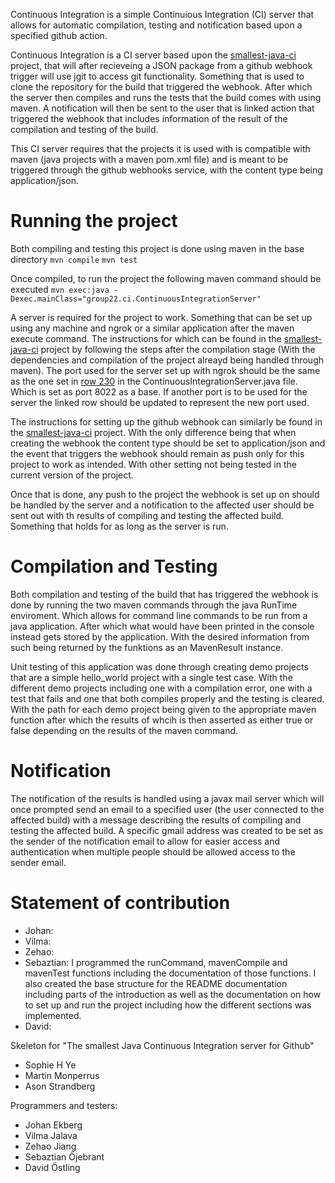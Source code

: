 Continuous Integration is a simple Continuious Integration (CI) server that allows for automatic
compilation, testing and notification based upon a specified github action.

<!-- ADD MORE IN DEPTH PARAGRAPH DESCRIBING PROJECT -->
Continuous Integration is a CI server based upon the [smallest-java-ci](https://github.com/KTH-DD2480/smallest-java-ci) project, that will after recieveing a JSON package from a github webhook trigger will use jgit to access git functionality. Something that is used to clone the repository for the build that triggered the webhook. After which the server then compiles and runs the tests that the build comes with using maven. A notification will then be sent to the user that is linked action that triggered the webhook that includes information of the result of the compilation and testing of the build. 

This CI server requires that the projects it is used with is compatible with maven (java projects with a maven pom.xml file) and is meant to be triggered through the github webhooks service, with the content type being application/json.

# Running the project
<!-- 
DESCRIBE THE STANDARD WAY OF COMPILING AND TESTING
mvn test for example 
-->
Both compiling and testing this project is done using maven in the base directory
```mvn compile```
```mvn test```

Once compiled, to run the project the following maven command should be executed
```mvn exec:java -Dexec.mainClass="group22.ci.ContinuousIntegrationServer"```

A server is required for the project to work. Something that can be set up using any machine and ngrok or a similar application after the maven execute command. The instructions for which can be found in the [smallest-java-ci](https://github.com/KTH-DD2480/smallest-java-ci) project by following the steps after the compilation stage (With the dependencies and compilation of the project alreayd being handled through maven). The port used for the server set up with ngrok should be the same as the one set in [row 230](https://github.com/Group22DD2480/Continuous-Integration/blob/ef5448618eb132c656ad4b6bccd4c71c117e0ec2/src/main/java/group22/ci/ContinuousIntegrationServer.java#L230) in the ContinuousIntegrationServer.java file. Which is set as port 8022 as a base. If another port is to be used for the server the linked row should be updated to represent the new port used.

The instructions for setting up the github webhook can similarly be found in the [smallest-java-ci](https://github.com/KTH-DD2480/smallest-java-ci) project. With the only difference being that when creating the webhook the content type should be set to application/json and the event that triggers the webhook should remain as push only for this project to work as intended. With other setting not being tested in the current version of the project.

Once that is done, any push to the project the webhook is set up on should be handled by the server and a notification to the affected user should be sent out with th results of compiling and testing the affected build. Something that holds for as long as the server is run. 

# Compilation and Testing
<!--
DESCRIBE HOW COMPILATION HAS BEEN IMPLEMENTED AND UNIT TESTED

DESCRIBE HOW TEST EXECUTION HAS BEEN IMPLEMENTED AND UNIT TESTED
-->
Both compilation and testing of the build that has triggered the webhook is done by running the two maven commands through the java RunTime enviroment. Which allows for command line commands to be run from a java application. After which what would have been printed in the console instead gets stored by the application. With the desired information from such being returned by the funktions as an MavenResult instance.

Unit testing of this application was done through creating demo projects that are a simple hello_world project with a single test case. With the different demo projects including one with a compilation error, one with a test that fails and one that both compiles properly and the testing is cleared. With the path for each demo project being given to the appropriate maven function after which the results of whcih is then asserted as either true or false depending on the results of the maven command.

# Notification
<!--
DESCRIBE HOW NOTIFICATION HAS BEEN IMPLEMENTED AND UNIT TESTED
-->
The notification of the results is handled using a javax mail server which will once prompted send an email to a specified user (the user connected to the affected build) with a message describing the results of compiling and testing the affected build. A specific gmail address was created to be set as the sender of the notification email to allow for easier access and authentication when multiple people should be allowed access to the sender email.

<!--# Build-list
GIVE URL FOR BUILD LIST
-->

# Statement of contribution
- Johan:
- Vilma:
- Zehao:
- Sebaztian: I programmed the runCommand, mavenCompile and mavenTest functions including the documentation of those functions. I also created the base structure for the README documentation including parts of the introduction as well as the documentation on how to set up and run the project including how the different sections was implemented.
- David:

Skeleton for "The smallest Java Continuous Integration server for Github"
- Sophie H Ye
- Martin Monperrus
- Ason Strandberg

Programmers and testers:
- Johan Ekberg
- Vilma Jalava
- Zehao Jiang
- Sebaztian Öjebrant
- David Östling
